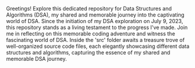 Greetings! Explore this dedicated repository for Data Structures and Algorithms (DSA), my shared and memorable journey into the captivating world of DSA. Since the initiation of my DSA exploration on July 9, 2023, this repository stands as a living testament to the progress I've made. Join me in reflecting on this memorable coding adventure and witness the fascinating world of DSA. Inside the 'src' folder awaits a treasure trove of well-organized source code files, each elegantly showcasing different data structures and algorithms, capturing the essence of my shared and memorable DSA journey.
